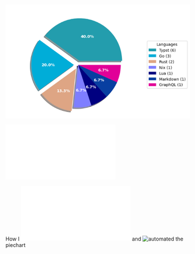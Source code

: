 ![Weekly Commit Distribution Per Language](./commit_distribution.png?beep-boop-16)

![Resume / CV](./cv-master.pdf)

How I ![created](./analyze_contributions.py) and ![automated](./.github/workflows/weekly_contributions.yml) the piechart
